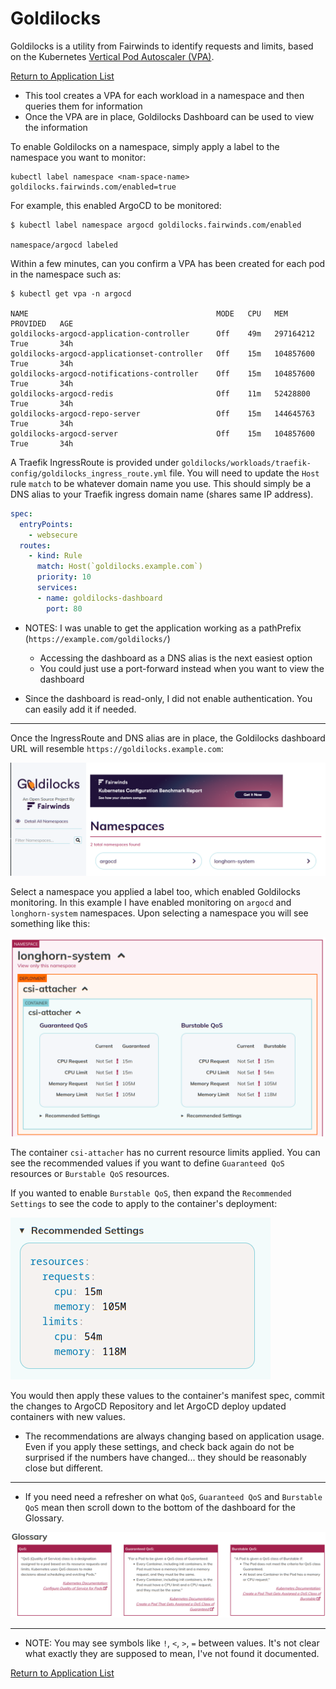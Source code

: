 # Goldilocks

Goldilocks is a utility from Fairwinds to identify requests and limits, based on the Kubernetes [Vertical Pod Autoscaler (VPA)](../vpa/).

[Return to Application List](../)

* This tool creates a VPA for each workload in a namespace and then queries them for information
* Once the VPA are in place, Goldilocks Dashboard can be used to view the information

To enable Goldilocks on a namespace, simply apply a label to the namespace you want to monitor:

```shell
kubectl label namespace <nam-space-name> goldilocks.fairwinds.com/enabled=true
```

For example, this enabled ArgoCD to be monitored:

```shell
$ kubectl label namespace argocd goldilocks.fairwinds.com/enabled

namespace/argocd labeled
```

Within a few minutes, can you confirm a VPA has been created for each pod in the namespace such as:

```shell
$ kubectl get vpa -n argocd

NAME                                          MODE   CPU   MEM         PROVIDED   AGE
goldilocks-argocd-application-controller      Off    49m   297164212   True       34h
goldilocks-argocd-applicationset-controller   Off    15m   104857600   True       34h
goldilocks-argocd-notifications-controller    Off    15m   104857600   True       34h
goldilocks-argocd-redis                       Off    11m   52428800    True       34h
goldilocks-argocd-repo-server                 Off    15m   144645763   True       34h
goldilocks-argocd-server                      Off    15m   104857600   True       34h
```

A Traefik IngressRoute is provided under `goldilocks/workloads/traefik-config/goldilocks_ingress_route.yml` file.  You will need to update the `Host` rule `match` to be whatever domain name you use.  This should simply be a DNS alias to your Traefik ingress domain name (shares same IP address).

```yaml
spec:
  entryPoints:
    - websecure
  routes:
    - kind: Rule
      match: Host(`goldilocks.example.com`)
      priority: 10
      services:
      - name: goldilocks-dashboard
        port: 80
```

* NOTES:  I was unable to get the application working as a pathPrefix (`https://example.com/goldilocks/`)
  * Accessing the dashboard as a DNS alias is the next easiest option
  * You could just use a port-forward instead when you want to view the dashboard

* Since the dashboard is read-only, I did not enable authentication. You can easily add it if needed.

---

Once the IngressRoute and DNS alias are in place, the Goldilocks dashboard URL will resemble `https://goldilocks.example.com`:

![Goldilocks Dashboard Namespace selector](goldilocks_dashboard_namespaces.png)

Select a namespace you applied a label too, which enabled Goldilocks monitoring.  In this example I have enabled monitoring on `argocd` and `longhorn-system` namespaces.  Upon selecting a namespace you will see something like this:

![Goldilocks Dashboard Container Recommendations](goldilocks_dashboard_container_info.png)

The container `csi-attacher` has no current resource limits applied.  You can see the recommended values if you want to define `Guaranteed QoS` resources or `Burstable QoS` resources.

If you wanted to enable `Burstable QoS`, then expand the `Recommended Settings` to see the code to apply to the container's deployment:

![Goldilocks Dashboard Recommended Settings](goldilocks_dashboard_recommended_settings.png)

You would then apply these values to the container's manifest spec, commit the changes to ArgoCD Repository and let ArgoCD deploy updated containers with new values.

* The recommendations are always changing based on application usage.  Even if you apply these settings, and check back again do not be surprised if the numbers have changed... they should be reasonably close but different.

---

* If you need need a refresher on what `QoS`, `Guaranteed QoS` and `Burstable QoS` mean then scroll down to the bottom of the dashboard for the Glossary.

![Goldilocks Dashboard Glossary](goldilocks_dashboard_glossary.png)

---

* NOTE: You may see symbols like `!`, `<`, `>`, `=` between values.  It's not clear what exactly they are supposed to mean, I've not found it documented.

[Return to Application List](../)
